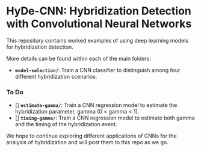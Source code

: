 # HyDe-CNN: Hybridization Detection with Convolutional Neural Networks

This repository contains worked examples of using deep learning models for hybridization
detection.

More details can be found within each of the main folders:

 - **`model-selection/`**: Train a CNN classifier to distinguish among four different
   hybridization scenarios.

### To Do

 - [] **`estimate-gamma/`**: Train a CNN regression model to estimate
   the hybridization parameter, gamma (0 < gamma < 1).
 - [] **`timing-gamma/`**: Train a CNN regression model to estimate
   both gamma and the timing of the hybridization event.

We hope to continue exploring different applications of CNNs for the analysis of hybridization
and will post them to this repo as we go.
